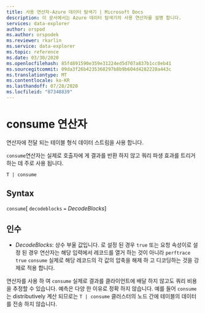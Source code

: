 ```yaml
---
title: 사용 연산자-Azure 데이터 탐색기 | Microsoft Docs
description: 이 문서에서는 Azure 데이터 탐색기의 사용 연산자를 설명 합니다.
services: data-explorer
author: orspod
ms.author: orspodek
ms.reviewer: rkarlin
ms.service: data-explorer
ms.topic: reference
ms.date: 03/30/2020
ms.openlocfilehash: 85fd891590e359e31224ed5d707a837b1cc0eb41
ms.sourcegitcommit: 09da3f26b4235368297b8b9b604d4282228a443c
ms.translationtype: MT
ms.contentlocale: ko-KR
ms.lasthandoff: 07/28/2020
ms.locfileid: "87348839"
---
```

# <a name="consume-operator"></a>consume 연산자

연산자에 전달 되는 테이블 형식 데이터 스트림을 사용 합니다. 

`consume`연산자는 실제로 호출자에 게 결과를 반환 하지 않고 쿼리 파생 효과를 트리거하는 데 주로 사용 됩니다.

```kusto
T | consume
```

## <a name="syntax"></a>Syntax

`consume`[ `decodeblocks` `=` *DecodeBlocks*]

## <a name="arguments"></a>인수

* *DecodeBlocks*: 상수 부울 값입니다. 로 설정 된 경우 `true` 또는 요청 속성이로 설정 된 경우 연산자는 해당 입력에서 레코드를 열거 하는 것이 아니라 `perftrace` `true` `consume` 실제로 해당 레코드의 각 값의 압축을 해제 하 고 디코딩하는 것을 강제로 적용 합니다.

연산자를 사용 하 여 `consume` 실제로 결과를 클라이언트에 배달 하지 않고도 쿼리 비용을 추정할 수 있습니다.
예측은 다양 한 이유로 정확 하지 않습니다. 예를 들어 `consume` 는 distributively 계산 되므로는 `T | consume` 클러스터의 노드 간에 테이블의 데이터를 전송 하지 않습니다.

<!--
* *WithStats*: A constant Boolean value. If set to `true` (or if the global
  property `perftrace` is set), the operator will return a single
  row with a single column called `Stats` of type `dynamic` holding the statistics
  of the data source fed to the `consume` operator.
-->